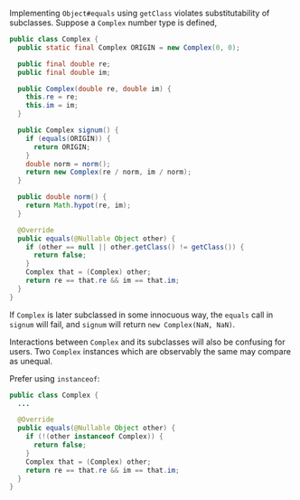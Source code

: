 Implementing `Object#equals` using `getClass` violates substitutability of
subclasses. Suppose a `Complex` number type is defined,

```java {.bad}
public class Complex {
  public static final Complex ORIGIN = new Complex(0, 0);

  public final double re;
  public final double im;

  public Complex(double re, double im) {
    this.re = re;
    this.im = im;
  }

  public Complex signum() {
    if (equals(ORIGIN)) {
      return ORIGIN;
    }
    double norm = norm();
    return new Complex(re / norm, im / norm);
  }

  public double norm() {
    return Math.hypot(re, im);
  }

  @Override
  public equals(@Nullable Object other) {
    if (other == null || other.getClass() != getClass()) {
      return false;
    }
    Complex that = (Complex) other;
    return re == that.re && im == that.im;
  }
}
```

If `Complex` is later subclassed in some innocuous way, the `equals` call in
`signum` will fail, and `signum` will return `new Complex(NaN, NaN)`.

Interactions between `Complex` and its subclasses will also be confusing for
users. Two `Complex` instances which are observably the same may compare as
unequal.

Prefer using `instanceof`:

```java {.good}
public class Complex {
  ...

  @Override
  public equals(@Nullable Object other) {
    if (!(other instanceof Complex)) {
      return false;
    }
    Complex that = (Complex) other;
    return re == that.re && im == that.im;
  }
}
```

